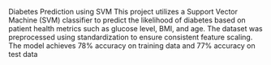 Diabetes Prediction using SVM
This project utilizes a Support Vector Machine (SVM) classifier to predict the likelihood of diabetes based on patient health metrics such as glucose level, BMI, and age. The dataset was preprocessed using standardization to ensure consistent feature scaling. The model achieves 78% accuracy on training data and 77% accuracy on test data
